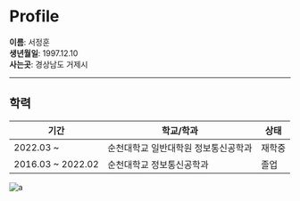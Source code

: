 # Profile  

**이름**: 서정훈  
**생년월일**: 1997.12.10  
**사는곳**: 경상남도 거제시  

---

## 학력
| 기간 | 학교/학과 | 상태 |
|---|---|---|
| 2022.03 ~  | 순천대학교 일반대학원 정보통신공학과 | 재학중 |
| 2016.03 ~ 2022.02 | 순천대학교 정보통신공학과 | 졸업 |

![a](https://github.com/gnsdl5253/shi-html/assets/87634041/ed694409-b487-425f-b620-8fad56a11109)

